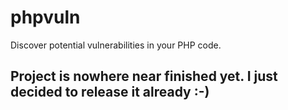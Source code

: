 # phpvuln

Discover potential vulnerabilities in your PHP code.

## Project is nowhere near finished yet. I just decided to release it already :-)
